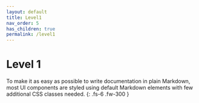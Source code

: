```yaml
---
layout: default
title: Level1
nav_order: 5
has_children: true
permalink: /level1
---
```


# Level 1

To make it as easy as possible to write documentation in plain Markdown, most UI components are styled using default Markdown elements with few additional CSS classes needed.
{: .fs-6 .fw-300 }
